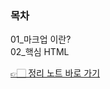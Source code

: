 ### 목차
01_마크업 이란?  
02_핵심 HTML    
  
[👉🏻 정리 노트 바로 가기](https://www.notion.so/9b098ec614fa4009aa653e15e7e1f946)
